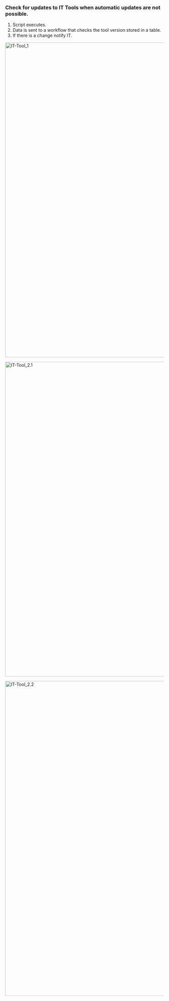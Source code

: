 ### Check for updates to IT Tools when automatic updates are not possible. ###

1. Script executes.
2. Data is sent to a workflow that checks the tool version stored in a table.
3. If there is a change notify IT.

<img width="1000"  alt="IT-Tool_1" src="https://github.com/user-attachments/files/17897000/IT-Tool_1.pdf"><br>

<img width="1000"  alt="IT-Tool_2.1" src="https://github.com/user-attachments/files/17897001/IT-Tool_2.1.pdf"><br>

<img width="1000"  alt="IT-Tool_2.2" src="https://github.com/user-attachments/files/17897002/IT-Tool_2.2.pdf"><br>
